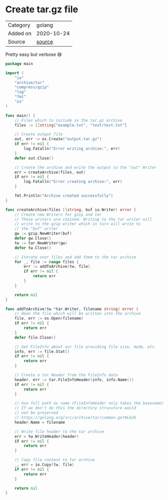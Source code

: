 # Create tar.gz file

<table>
  <tbody>
    <tr>
      <td>Category</td>
      <td>golang</td>
    </tr>
   <tr>
      <td>Added on</td>
      <td>2020-10-24</td>
    </tr>
    <tr>
      <td>Source</td>
      <td><a href="https://www.arthurkoziel.com/writing-tar-gz-files-in-go/">source</a></td>
    </tr>
  </tbody>
</table>

Pretty easy but verbose 😅

```go
package main

import (
	"io"
	"archive/tar"
	"compress/gzip"
	"log"
	"fmt"
	"os"
)

func main() {
	// Files which to include in the tar.gz archive
	files := []string{"example.txt", "test/test.txt"}

	// Create output file
	out, err := os.Create("output.tar.gz")
	if err != nil {
		log.Fatalln("Error writing archive:", err)
	}
	defer out.Close()

	// Create the archive and write the output to the "out" Writer
	err = createArchive(files, out)
	if err != nil {
		log.Fatalln("Error creating archive:", err)
	}

	fmt.Println("Archive created successfully")
}

func createArchive(files []string, buf io.Writer) error {
	// Create new Writers for gzip and tar
	// These writers are chained. Writing to the tar writer will
	// write to the gzip writer which in turn will write to
	// the "buf" writer
	gw := gzip.NewWriter(buf)
	defer gw.Close()
	tw := tar.NewWriter(gw)
	defer tw.Close()

	// Iterate over files and add them to the tar archive
	for _, file := range files {
		err := addToArchive(tw, file)
		if err != nil {
			return err
		}
	}

	return nil
}

func addToArchive(tw *tar.Writer, filename string) error {
	// Open the file which will be written into the archive
	file, err := os.Open(filename)
	if err != nil {
		return err
	}
	defer file.Close()

	// Get FileInfo about our file providing file size, mode, etc.
	info, err := file.Stat()
	if err != nil {
		return err
	}

	// Create a tar Header from the FileInfo data
	header, err := tar.FileInfoHeader(info, info.Name())
	if err != nil {
		return err
	}

	// Use full path as name (FileInfoHeader only takes the basename)
	// If we don't do this the directory strucuture would
	// not be preserved
	// https://golang.org/src/archive/tar/common.go?#L626
	header.Name = filename

	// Write file header to the tar archive
	err = tw.WriteHeader(header)
	if err != nil {
		return err
	}

	// Copy file content to tar archive
	_, err = io.Copy(tw, file)
	if err != nil {
		return err
	}

	return nil
}
```
